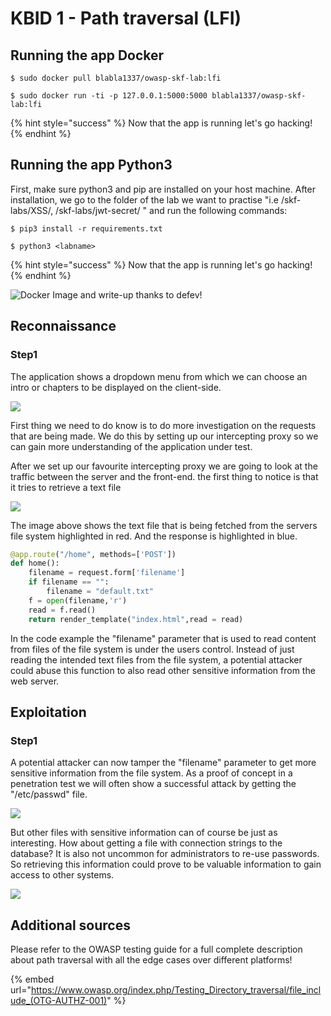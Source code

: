 # KBID 1 - Path traversal (LFI)

## Running the app Docker

```
$ sudo docker pull blabla1337/owasp-skf-lab:lfi
```

```
$ sudo docker run -ti -p 127.0.0.1:5000:5000 blabla1337/owasp-skf-lab:lfi
```

{% hint style="success" %}
Now that the app is running let's go hacking!
{% endhint %}

## Running the app Python3

First, make sure python3 and pip are installed on your host machine. After installation, we go to the folder of the lab we want to practise "i.e /skf-labs/XSS/, /skf-labs/jwt-secret/ " and run the following commands:

```
$ pip3 install -r requirements.txt
```

```
$ python3 <labname>
```

{% hint style="success" %}
Now that the app is running let's go hacking!
{% endhint %}

![Docker Image and write-up thanks to defev!](../.gitbook/assets/logo.defdev.1608z.whtonblk.256.png)

## Reconnaissance

### Step1

The application shows a dropdown menu from which we can choose an intro or chapters to be displayed on the client-side.

![](../.gitbook/assets/screen-shot-2019-01-10-at-12.45.png)

First thing we need to do know is to do more investigation on the requests that are being made. We do this by setting up our intercepting proxy so we can gain more understanding of the application under test.

After we set up our favourite intercepting proxy we are going to look at the traffic between the server and the front-end. the first thing to notice is that it tries to retrieve a text file

![](../.gitbook/assets/lfi2.png)

The image above shows the text file that is being fetched from the servers file system highlighted in red. And the response is highlighted in blue.

```python
@app.route("/home", methods=['POST'])
def home():
    filename = request.form['filename']
    if filename == "":
        filename = "default.txt"
    f = open(filename,'r')
    read = f.read()
    return render_template("index.html",read = read)
```

In the code example the "filename" parameter that is used to read content from files of the file system is under the users control. Instead of just reading the intended text files from the file system, a potential attacker could abuse this function to also read other sensitive information from the web server.

## Exploitation

### Step1

A potential attacker can now tamper the "filename" parameter to get more sensitive information from the file system. As a proof of concept in a penetration test we will often show a successful attack by getting the "/etc/passwd" file.

![](../.gitbook/assets/lfi3.png)

But other files with sensitive information can of course be just as interesting. How about getting a file with connection strings to the database? It is also not uncommon for administrators to re-use passwords. So retrieving this information could prove to be valuable information to gain access to other systems.

![](../.gitbook/assets/screen-shot-2019-01-10-at-12.45.08-sql.png)

## Additional sources

Please refer to the OWASP testing guide for a full complete description about path traversal with all the edge cases over different platforms!

{% embed url="https://www.owasp.org/index.php/Testing_Directory_traversal/file_include_(OTG-AUTHZ-001)" %}
